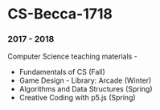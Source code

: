 # CS-Becca-1718

### 2017 - 2018

Computer Science teaching materials -
- Fundamentals of CS (Fall)
- Game Design - Library: Arcade (Winter)
- Algorithms and Data Structures (Spring)
- Creative Coding with p5.js (Spring)
